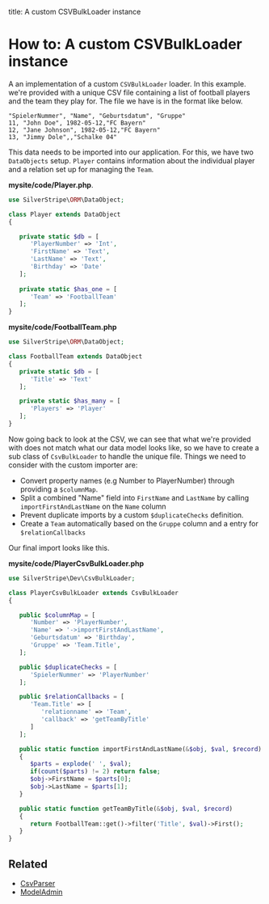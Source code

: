 title: A custom CSVBulkLoader instance

# How to: A custom CSVBulkLoader instance

A an implementation of a custom `CSVBulkLoader` loader. In this example. we're provided with a unique CSV file 
containing a list of football players and the team they play for. The file we have is in the format like below.

```
"SpielerNummer", "Name", "Geburtsdatum", "Gruppe"
11, "John Doe", 1982-05-12,"FC Bayern"
12, "Jane Johnson", 1982-05-12,"FC Bayern"
13, "Jimmy Dole",,"Schalke 04"
```

This data needs to be imported into our application. For this, we have two `DataObjects` setup. `Player` contains 
information about the individual player and a relation set up for managing the `Team`. 

 **mysite/code/Player.php**.


```php
use SilverStripe\ORM\DataObject;

class Player extends DataObject 
{

   private static $db = [
      'PlayerNumber' => 'Int',
      'FirstName' => 'Text',
      'LastName' => 'Text',
      'Birthday' => 'Date'
   ];
 
   private static $has_one = [
      'Team' => 'FootballTeam'
   ];
}
```

**mysite/code/FootballTeam.php**


```php
use SilverStripe\ORM\DataObject;

class FootballTeam extends DataObject 
{  
   private static $db = [
      'Title' => 'Text'
   ];

   private static $has_many = [
      'Players' => 'Player'
   ];
}
```

Now going back to look at the CSV, we can see that what we're provided with does not match what our data model looks 
like, so we have to create a sub class of `CsvBulkLoader` to handle the unique file. Things we need to consider with
the custom importer are:

*  Convert property names (e.g Number to PlayerNumber) through providing a `$columnMap`.
*  Split a combined "Name" field into `FirstName` and `LastName` by calling `importFirstAndLastName` on the `Name` 
column
*  Prevent duplicate imports by a custom `$duplicateChecks` definition.
*  Create a `Team` automatically based on the `Gruppe` column and a entry for `$relationCallbacks`

Our final import looks like this.

**mysite/code/PlayerCsvBulkLoader.php**


```php
use SilverStripe\Dev\CsvBulkLoader;

class PlayerCsvBulkLoader extends CsvBulkLoader 
{

   public $columnMap = [
      'Number' => 'PlayerNumber',
      'Name' => '->importFirstAndLastName',
      'Geburtsdatum' => 'Birthday',
      'Gruppe' => 'Team.Title',
   ];

   public $duplicateChecks = [
      'SpielerNummer' => 'PlayerNumber'
   ];

   public $relationCallbacks = [
      'Team.Title' => [
         'relationname' => 'Team',
         'callback' => 'getTeamByTitle'
      ]
   ];

   public static function importFirstAndLastName(&$obj, $val, $record) 
   {
      $parts = explode(' ', $val);
      if(count($parts) != 2) return false;
      $obj->FirstName = $parts[0];
      $obj->LastName = $parts[1];
   }

   public static function getTeamByTitle(&$obj, $val, $record) 
   {
      return FootballTeam::get()->filter('Title', $val)->First();
   }
}
```

## Related

*  [CsvParser](api:SilverStripe\Dev\CsvParser)
*  [ModelAdmin](api:SilverStripe\Admin\ModelAdmin)

